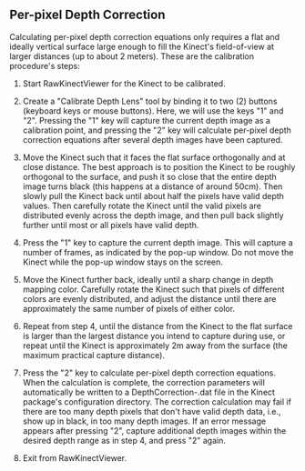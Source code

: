 <!-- todo this is a duplicate of arsandbox/docs/installation/hardware/step1.md -->
Per-pixel Depth Correction
--------------------------

Calculating per-pixel depth correction equations only requires a flat
and ideally vertical surface large enough to fill the Kinect's
field-of-view at larger distances (up to about 2 meters). These are the
calibration procedure's steps:

1. Start RawKinectViewer for the Kinect to be calibrated.

2. Create a "Calibrate Depth Lens" tool by binding it to two (2) buttons
   (keyboard keys or mouse buttons). Here, we will use the keys "1" and
   "2". Pressing the "1" key will capture the current depth image as a
   calibration point, and pressing the "2" key will calculate per-pixel
   depth correction equations after several depth images have been
   captured.

3. Move the Kinect such that it faces the flat surface orthogonally and
   at close distance. The best approach is to position the Kinect to be
   roughly orthogonal to the surface, and push it so close that the
   entire depth image turns black (this happens at a distance of around
   50cm). Then slowly pull the Kinect back until about half the pixels
   have valid depth values. Then carefully rotate the Kinect until the
   valid pixels are distributed evenly across the depth image, and then
   pull back slightly further until most or all pixels have valid depth.

4. Press the "1" key to capture the current depth image. This will
   capture a number of frames, as indicated by the pop-up window. Do not
   move the Kinect while the pop-up window stays on the screen.

5. Move the Kinect further back, ideally until a sharp change in depth
   mapping color. Carefully rotate the Kinect such that pixels of
   different colors are evenly distributed, and adjust the distance
   until there are approximately the same number of pixels of either
   color.

6. Repeat from step 4, until the distance from the Kinect to the flat
   surface is larger than the largest distance you intend to capture
   during use, or repeat until the Kinect is approximately 2m away from
   the surface (the maximum practical capture distance).

7. Press the "2" key to calculate per-pixel depth correction equations.
   When the calculation is complete, the correction parameters will
   automatically be written to a DepthCorrection-<serial number>.dat
   file in the Kinect package's configuration directory. The correction
   calculation may fail if there are too many depth pixels that don't
   have valid depth data, i.e., show up in black, in too many depth
   images. If an error message appears after pressing "2", capture
   additional depth images within the desired depth range as in step 4,
   and press "2" again.

8. Exit from RawKinectViewer.
